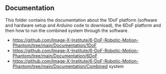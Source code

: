 ## Documentation
This folder contains the documentation about the 1DoF platform (software and hardware setup and Arduino code to download), the 6DoF platform and then how to run the combined system through the software.

  - https://github.com/Image-X-Institute/6-DoF-Robotic-Motion-Phantom/tree/main/Documentation/1DoF
  - https://github.com/Image-X-Institute/6-DoF-Robotic-Motion-Phantom/tree/main/Documentation/6DoF
  - https://github.com/Image-X-Institute/6-DoF-Robotic-Motion-Phantom/tree/main/Documentation/Combined system
